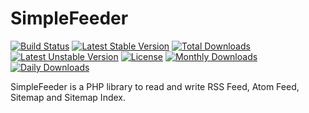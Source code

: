 # SimpleFeeder

[![Build Status](https://travis-ci.org/christianezeani/simplefeeder.svg?branch=master)](https://travis-ci.org/christianezeani/simplefeeder)
[![Latest Stable Version](https://poser.pugx.org/christianezeani/simplefeeder/v/stable)](https://packagist.org/packages/christianezeani/simplefeeder)
[![Total Downloads](https://poser.pugx.org/christianezeani/simplefeeder/downloads)](https://packagist.org/packages/christianezeani/simplefeeder)
[![Latest Unstable Version](https://poser.pugx.org/christianezeani/simplefeeder/v/unstable)](https://packagist.org/packages/christianezeani/simplefeeder)
[![License](https://poser.pugx.org/christianezeani/simplefeeder/license)](https://packagist.org/packages/christianezeani/simplefeeder)
[![Monthly Downloads](https://poser.pugx.org/christianezeani/simplefeeder/d/monthly)](https://packagist.org/packages/christianezeani/simplefeeder)
[![Daily Downloads](https://poser.pugx.org/christianezeani/simplefeeder/d/daily)](https://packagist.org/packages/christianezeani/simplefeeder)

SimpleFeeder is a PHP library to read and write RSS Feed, Atom Feed, Sitemap and Sitemap Index.
